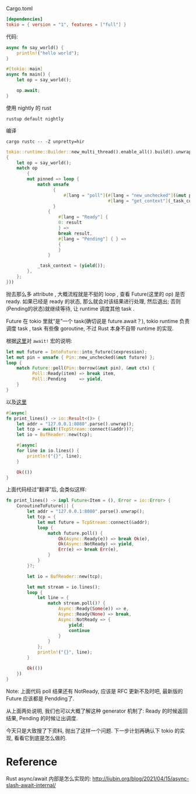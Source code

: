 

Cargo.toml

```toml
[dependencies]
tokio = { version = "1", features = ["full"] }
```

代码:

```rust
async fn say_world() {
    println!("hello world");
}

#[tokio::main]
async fn main() {
    let op = say_world();

    op.await;
}
```


使用 nightly 的 rust

```
rustup default nightly
```

编译

```
cargo rustc -- -Z unpretty=hir
```

```rust
tokio::runtime::Builder::new_multi_thread().enable_all().build().unwrap().block_on(#[lang = "from_generator"](|mut _task_context|
{
    let op = say_world();
    match op
        {
        mut pinned => loop {
            match unsafe
                  {
                      #[lang = "poll"](#[lang = "new_unchecked"](&mut pinned),
                                       #[lang = "get_context"](_task_context))
                  }
                {
                    #[lang = "Ready"] {
                    0: result
                    } =>
                    break result,
                    #[lang = "Pending"] { } =>
                    {
                    }
                }

            _task_context = (yield());
        },
    };
}))
```

抛去那么多 attribute , 大概流程就是不挺的 loop , 查看 Future(这里的 op) 是否 ready. 如果已经是 ready 的状态, 那么就会对该结果进行处理, 然后退出; 否则(Pending的状态)就继续等待, 让 runtime 调度其他 task . 

Future 在 tokio 里就“是”一个 task(确切说是 future.await？), tokio runtime 负责调度 task , task 有些像 goroutine, 不过 Rust 本身不自带 runtime 的实现. 

根据[这里](https://rust-lang.github.io/rfcs/2394-async_await.html#the-expansion-of-await)对 `await!` 宏的说明: 

```rust
let mut future = IntoFuture::into_future($expression);
let mut pin = unsafe { Pin::new_unchecked(&mut future) };
loop {
    match Future::poll(Pin::borrow(&mut pin), &mut ctx) {
          Poll::Ready(item) => break item,
          Poll::Pending     => yield,
    }
}
```

以及[这里](https://rust-lang.github.io/rfcs/2033-experimental-coroutines.html)

```rust
#[async]
fn print_lines() -> io::Result<()> {
    let addr = "127.0.0.1:8080".parse().unwrap();
    let tcp = await!(TcpStream::connect(&addr))?;
    let io = BufReader::new(tcp);

    #[async]
    for line in io.lines() {
        println!("{}", line);
    }

    Ok(())
}
```

上面代码经过“翻译”后, 会类似这样: 

```rust
fn print_lines() -> impl Future<Item = (), Error = io::Error> {
    CoroutineToFuture(|| {
        let addr = "127.0.0.1:8080".parse().unwrap();
        let tcp = {
            let mut future = TcpStream::connect(&addr);
            loop {
                match future.poll() {
                    Ok(Async::Ready(e)) => break Ok(e),
                    Ok(Async::NotReady) => yield,
                    Err(e) => break Err(e),
                }
            }
        }?;

        let io = BufReader::new(tcp);

        let mut stream = io.lines();
        loop {
            let line = {
                match stream.poll()? {
                    Async::Ready(Some(e)) => e,
                    Async::Ready(None) => break,
                    Async::NotReady => {
                        yield;
                        continue
                    }
                }
            };
            println!("{}", line);
        }

        Ok(())
    })
}
```

Note: 上面代码 poll 结果还有 NotReady, 应该是 RFC 更新不及时吧, 最新版的 Future 应该都是 Pendding了. 

从上面两处说明, 我们也可以大概了解这种 generator 机制了: Ready 的时候返回结果, Pending 的时候让出调度. 

今天只是大致搜了下资料, 抛出了这样一个问题. 下一步计划再确认下 tokio 的实现, 看看它到底是怎么做的. 

# Reference

Rust async/await 内部是怎么实现的: http://liubin.org/blog/2021/04/15/async-slash-await-internal/